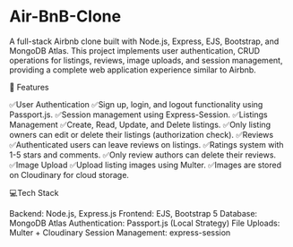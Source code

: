 # Air-BnB-Clone


A full-stack Airbnb clone built with Node.js, Express, EJS, Bootstrap, and MongoDB Atlas. This project implements user authentication, CRUD operations for listings, reviews, image uploads, and session management, providing a complete web application experience similar to Airbnb.

🚀 Features

✅User Authentication
✅Sign up, login, and logout functionality using Passport.js.
✅Session management using Express-Session.
✅Listings Management
✅Create, Read, Update, and Delete listings.
✅Only listing owners can edit or delete their listings (authorization check).
✅Reviews
✅Authenticated users can leave reviews on listings.
✅Ratings system with 1-5 stars and comments.
✅Only review authors can delete their reviews.
✅Image Upload
✅Upload listing images using Multer.
✅Images are stored on Cloudinary for cloud storage.



💻Tech Stack

Backend: Node.js, Express.js
Frontend: EJS, Bootstrap 5
Database: MongoDB Atlas
Authentication: Passport.js (Local Strategy)
File Uploads: Multer + Cloudinary
Session Management: express-session



